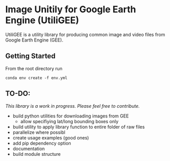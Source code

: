 # Image Unitily for Google Earth Engine (UtiliGEE)

UtiliGEE is a utility library for producing common image and video files from Google Earth Engine (GEE).  

## Getting Started
From the root directory run 

```conda env create -f env.yml```


## TO-DO: 
_This library is a work in progress. Please feel free to contribute._

- build python utilities for downloading images from GEE
  - allow specifiying lat/long bounding boxes only 
- build utility to apply library function to entire folder of raw files
- parallelize where possibl
- create usage examples (good ones)
- add pip dependency option
- documentation
- build module structure
